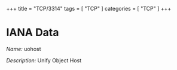 +++
title = "TCP/3314"
tags = [ "TCP" ]
categories = [ "TCP" ]
+++

# IANA Data

_Name:_ uohost

_Description:_ Unify Object Host


